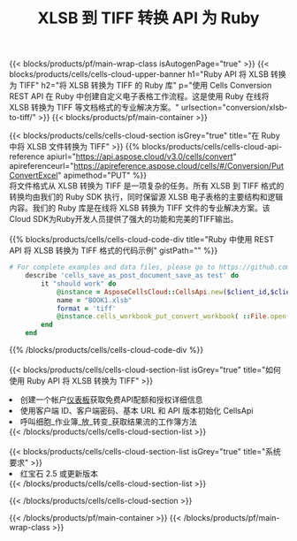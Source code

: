 ﻿---
title:  XLSB 到 TIFF 转换 API 为 Ruby
description: 使用Aspose.Cells Cloud SDK for Ruby将XLSB格式文件转换为TIFF格式文件。
url: /zh/ruby/conversion/xlsb-to-tiff/
---
{{< blocks/products/pf/main-wrap-class isAutogenPage="true" >}}
{{< blocks/products/cells/cells-cloud-upper-banner h1="Ruby API 将 XLSB 转换为 TIFF" h2="将 XLSB 转换为 TIFF 的 Ruby 库" p="使用 Cells Conversion REST API 在 Ruby 中创建自定义电子表格工作流程。这是使用 Ruby 在线将 XLSB 转换为 TIFF 等文档格式的专业解决方案。" urlsection="conversion/xlsb-to-tiff/" >}}
{{< blocks/products/pf/main-container >}}

{{< blocks/products/cells/cells-cloud-section isGrey="true" title="在 Ruby 中将 XLSB 文件转换为 TIFF" >}}
{{% blocks/products/cells/cells-cloud-api-reference apiurl="https://api.aspose.cloud/v3.0/cells/convert" apireferenceurl="https://apireference.aspose.cloud/cells/#/Conversion/PutConvertExcel" apimethod="PUT" %}}
<br/>
将文件格式从 XLSB 转换为 TIFF 是一项复杂的任务。所有 XLSB 到 TIFF 格式的转换均由我们的 Ruby SDK 执行，同时保留源 XLSB 电子表格的主要结构和逻辑内容。我们的 Ruby 库是在线将 XLSB 转换为 TIFF 文件的专业解决方案。该Cloud SDK为Ruby开发人员提供了强大的功能和完美的TIFF输出。
<br/>
<br/>
{{% blocks/products/cells/cells-cloud-code-div title="Ruby 中使用 REST API 将 XLSB 转换为 TIFF 格式的代码示例" gistPath="" %}}
 
```ruby
# For complete examples and data files, please go to https://github.com/aspose-cells-cloud/aspose-cells-cloud-ruby/
    describe 'cells_save_as_post_document_save_as test' do
        it "should work" do
            @instance = AsposeCellsCloud::CellsApi.new($client_id,$client_secret,"v3.0","https://api.aspose.cloud/")
            name = "BOOK1.xlsb"
            format = 'tiff'
            @instance.cells_workbook_put_convert_workbook( ::File.open(File.expand_path("data/"+name),"r")  {|io| io.read(io.size) },{:format=>format})     
        end
    end
```
 
{{% /blocks/products/cells/cells-cloud-code-div %}}
<br/>
<br/>
{{< blocks/products/cells/cells-cloud-section-list isGrey="true" title="如何使用 Ruby API 将 XLSB 转换为 TIFF" >}}
<li>创建一个帐户<a href="https://dashboard.aspose.cloud/">仪表板</a>获取免费API配额和授权详细信息</li>
<li>使用客户端 ID、客户端密码、基本 URL 和 API 版本初始化 CellsApi</li>
<li>呼叫细胞_作业簿_放_转变_获取结果流的工作簿方法</li>
{{< /blocks/products/cells/cells-cloud-section-list >}}
<br/>
<br/>
{{< blocks/products/cells/cells-cloud-section-list isGrey="true" title="系统要求" >}}
<li>红宝石 2.5 或更新版本</li>
{{< /blocks/products/cells/cells-cloud-section-list >}}

{{< /blocks/products/cells/cells-cloud-section >}}

{{< /blocks/products/pf/main-container >}}
{{< /blocks/products/pf/main-wrap-class >}}
